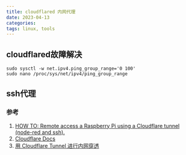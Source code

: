 ```yaml
---
title: cloudflared 内网代理
date: 2023-04-13  
categories: 
tags: linux, tools
---
```


## cloudflared故障解决

```Shell
sudo sysctl -w net.ipv4.ping_group_range='0 100'
sudo nano /proc/sys/net/ipv4/ping_group_range
```

## ssh代理

### 参考  

1. [HOW TO: Remote access a Raspberry Pi using a Cloudflare tunnel (node-red and ssh).](https://www.youtube.com/watch?v=Z6b3l1z0N7w)
2. [Cloudflare Docs](https://developers.cloudflare.com/cloudflare-one/setup/)
3. [用 Cloudflare Tunnel 进行内网穿透](https://blog.outv.im/2021/cloudflared-tunnel/)

